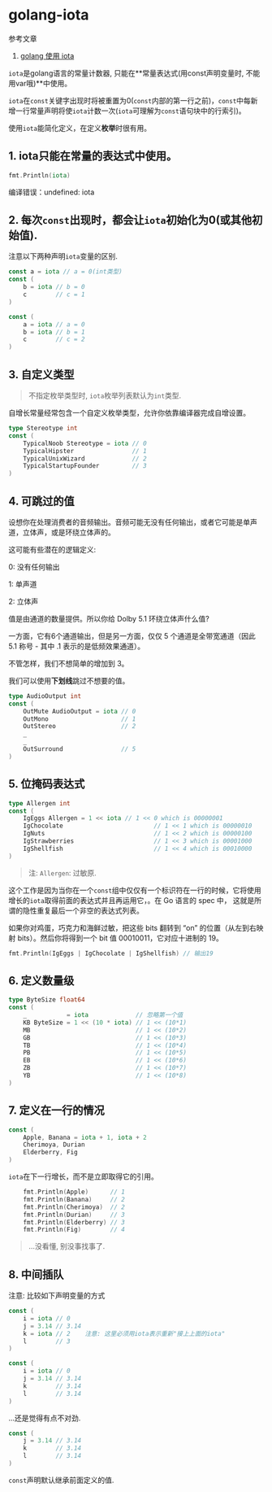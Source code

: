 # golang-iota

参考文章

1. [golang 使用 iota](http://www.cnblogs.com/ghj1976/p/4224346.html)

`iota`是golang语言的常量计数器, 只能在**常量表达式(用const声明变量时, 不能用var哦)**中使用。

`iota`在`const`关键字出现时将被重置为0(`const`内部的第一行之前)，`const`中每新增一行常量声明将使`iota`计数一次(`iota`可理解为`const`语句块中的行索引)。

使用`iota`能简化定义，在定义**枚举**时很有用。

## 1. iota只能在常量的表达式中使用。

```go
fmt.Println(iota)  
```

编译错误：undefined: iota

## 2. 每次`const`出现时，都会让`iota`初始化为0(或其他初始值).

注意以下两种声明`iota`变量的区别.

```go
const a = iota // a = 0(int类型)
const (
	b = iota // b = 0
	c        // c = 1
)
```

```go
const (
	a = iota // a = 0
	b = iota // b = 1
	c        // c = 2
)
```

## 3. 自定义类型

> 不指定枚举类型时, `iota`枚举列表默认为`int`类型.

自增长常量经常包含一个自定义枚举类型，允许你依靠编译器完成自增设置。

```go
type Stereotype int
const ( 
    TypicalNoob Stereotype = iota // 0 
    TypicalHipster                // 1 
    TypicalUnixWizard             // 2 
    TypicalStartupFounder         // 3 
)
```

## 4. 可跳过的值

设想你在处理消费者的音频输出。音频可能无没有任何输出，或者它可能是单声道，立体声，或是环绕立体声的。 

这可能有些潜在的逻辑定义: 

0: 没有任何输出

1: 单声道

2: 立体声

值是由通道的数量提供。所以你给 Dolby 5.1 环绕立体声什么值? 

一方面，它有6个通道输出，但是另一方面，仅仅 5 个通道是全带宽通道（因此 5.1 称号 - 其中 .1 表示的是低频效果通道）。

不管怎样，我们不想简单的增加到 3。 

我们可以使用**下划线**跳过不想要的值。

```go
type AudioOutput int
const ( 
    OutMute AudioOutput = iota // 0 
    OutMono                    // 1 
    OutStereo                  // 2 
    _ 
    _ 
    OutSurround                // 5 
)
```

## 5. 位掩码表达式

```go
type Allergen int
const ( 
    IgEggs Allergen = 1 << iota // 1 << 0 which is 00000001 
    IgChocolate                         // 1 << 1 which is 00000010 
    IgNuts                              // 1 << 2 which is 00000100 
    IgStrawberries                      // 1 << 3 which is 00001000 
    IgShellfish                         // 1 << 4 which is 00010000 
)
```

> 注: `Allergen`: 过敏原.

这个工作是因为当你在一个`const`组中仅仅有一个标识符在一行的时候，它将使用增长的`iota`取得前面的表达式并且再运用它，。在 Go 语言的 spec 中， 这就是所谓的隐性重复最后一个非空的表达式列表。

如果你对鸡蛋，巧克力和海鲜过敏，把这些 bits 翻转到 “on” 的位置（从左到右映射 bits）。然后你将得到一个 bit 值 00010011，它对应十进制的 19。

```go
fmt.Println(IgEggs | IgChocolate | IgShellfish) // 输出19
```

## 6. 定义数量级

```go
type ByteSize float64
const (
    _           = iota             // 忽略第一个值
    KB ByteSize = 1 << (10 * iota) // 1 << (10*1)
    MB                             // 1 << (10*2)
    GB                             // 1 << (10*3)
    TB                             // 1 << (10*4)
    PB                             // 1 << (10*5)
    EB                             // 1 << (10*6)
    ZB                             // 1 << (10*7)
    YB                             // 1 << (10*8)
)
```

## 7. 定义在一行的情况

```go
const (
    Apple, Banana = iota + 1, iota + 2
    Cherimoya, Durian
    Elderberry, Fig
)
```

`iota`在下一行增长，而不是立即取得它的引用。

```go
	fmt.Println(Apple)      // 1
	fmt.Println(Banana)     // 2
	fmt.Println(Cherimoya)  // 2
	fmt.Println(Durian)     // 3
	fmt.Println(Elderberry) // 3
	fmt.Println(Fig)        // 4
```

> ...没看懂, 别没事找事了.

## 8. 中间插队

注意: 比较如下声明变量的方式

```go
const (
	i = iota // 0
	j = 3.14 // 3.14
	k = iota // 2    注意: 这里必须用iota表示重新"接上上面的iota"
	l        // 3
)
```

```go
const (
	i = iota // 0
	j = 3.14 // 3.14
	k        // 3.14
	l        // 3.14
)
```

...还是觉得有点不对劲.

```go
const (
	j = 3.14 // 3.14
	k        // 3.14
	l        // 3.14
)
```

`const`声明默认继承前面定义的值.